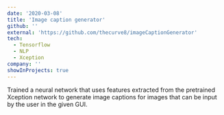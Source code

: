 ```yaml
---
date: '2020-03-08'
title: 'Image caption generator'
github: ''
external: 'https://github.com/thecurve8/imageCaptionGenerator'
tech:
  - Tensorflow
  - NLP
  - Xception 
company: ''
showInProjects: true
---
```


Trained a neural network that uses features extracted from the pretrained Xception network to generate image captions for images that can be input by the user in the given GUI.
